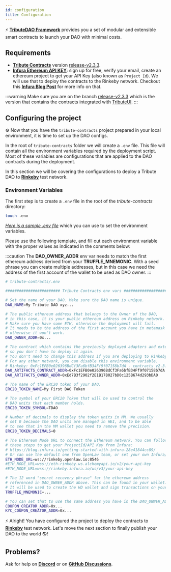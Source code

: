 ```yaml
---
id: configuration
title: Configuration
---
```


⚡️ **[TributeDAO Framework](https://github.com/openlawteam/tribute-contracts)** provides you a set of modular and extensible smart contracts to launch your DAO with minimal costs.

## Requirements

- **[Tribute Contracts](https://github.com/openlawteam/tribute-contracts/tree/release-v2.3.3)** version [release-v2.3.3](https://github.com/openlawteam/tribute-contracts/tree/release-v2.3.3).
- **[Infura Ethereum API KEY](https://infura.io/product/ethereum)**: sign up for free, verify your email, create an ethereum project to get your API Key (also known as `Project Id`). We will use that to deploy the contracts to the Rinkeby network. Checkout this **[Infura Blog Post](https://blog.infura.io/getting-started-with-infura-28e41844cc89/)** for more info on that.

:::warning
Make sure you are on the branch [release-v2.3.3](https://github.com/openlawteam/tribute-contracts/tree/release-v2.3.3) which is the version that contains the contracts integrated with [TributeUI](https://github.com/openlawteam/tribute-ui).
:::

## Configuring the project

⚙️ Now that you have the `tribute-contracts` project prepared in your local environment, it is time to set up the DAO configs.

In the root of `tribute-contracts` folder we will create a `.env` file. This file will contain all the environment variables required by the deployment script. Most of these variables are configurations that are applied to the DAO contracts during the deployment.

In this section we will be covering the configurations to deploy a Tribute DAO to **[Rinkeby](https://rinkeby.etherscan.io/)** test network.

### Environment Variables

The first step is to create a `.env` file in the root of the _tribute-contracts_ directory:

```bash
touch .env
```

_[Here is a sample .env file](https://github.com/openlawteam/tribute-contracts/blob/master/.sample.env)_ which you can use to set the environment variables.

Please use the following template, and fill out each environment variable with the proper values as indicated in the comments below:

:::caution
The **DAO_OWNER_ADDR** env var needs to match the first ethereum address derived from your **TRUFFLE_MNEMONIC**. With a seed phrase you can create multiple addresses, but in this case we need the address of the first account of the wallet to be used as DAO owner.
:::

```bash
# tribute-contracts/.env

######################## Tribute Contracts env vars ########################

# Set the name of your DAO. Make sure the DAO name is unique.
DAO_NAME=My Tribute DAO xyz...

# The public ethereum address that belongs to the Owner of the DAO,
# in this case, it is your public ethereum address on Rinkeby network.
# Make sure you have some ETH, otherwise the deployment will fail.
# It needs to be the address of the first account you have in metamask accounts,
# otherwise it won't work.
DAO_OWNER_ADDR=0x...

# The contract which contains the previously deployed adapters and extensions,
# so you don't have to deploy it again.
# You don't need to change this address if you are deploying to Rinkeby.
# For any other network, you can disable this environment variable.
# Rinkeby: 0xFc1EFB0e026396BdCf3Fa6bfB34Ff9f07158b7dA - contracts v2.3.3
DAO_ARTIFACTS_CONTRACT_ADDR=0xFc1EFB0e026396BdCf3Fa6bfB34Ff9f07158b7dA
DAO_ARTIFACTS_OWNER_ADDR=0xEd7B3f2902f2E1B17B027bD0c125B674d293bDA0

# The name of the ERC20 token of your DAO.
ERC20_TOKEN_NAME=My First DAO Token

# The symbol of your ERC20 Token that will be used to control the
# DAO units that each member holds.
ERC20_TOKEN_SYMBOL=TDAO

# Number of decimals to display the token units in MM. We usually
# set 0 because the DAO units are managed in WEI, and to be able
# to see that in the MM wallet you need to remove the precision.
ERC20_TOKEN_DECIMALS=0

# The Ethereum Node URL to connect the Ethereum network. You can follow
# these steps to get your ProjectId/API Key from Infura:
# https://blog.infura.io/getting-started-with-infura-28e41844cc89/
# Or can use the default one from OpenLaw team, or set your own Infura/Alchemy API keys
ETH_NODE_URL=ws://rinkeby.openlaw.io:8546
#ETH_NODE_URL=wss://eth-rinkeby.ws.alchemyapi.io/v2/your-api-key
#ETH_NODE_URL=wss://rinkeby.infura.io/ws/v3/your-api-key

# The 12 word "secret recovery phrase" for the ethereum address
# referenced in DAO_OWNER_ADDR above. This can be found in your wallet.
# It will be used to create the HD wallet and sign transactions on your behalf.
TRUFFLE_MNEMONIC=...

# You can set that to use the same address you have in the DAO_OWNER_ADDR
COUPON_CREATOR_ADDR=0x...
KYC_COUPON_CREATOR_ADDR=0x...
```

⚡️ Alright! You have configured the project to deploy the contracts to **[Rinkeby](https://rinkeby.etherscan.io/)** test network. Let's move the next section to finally publish your DAO to the world 🌎!

## Problems?

Ask for help on **[Discord](https://discord.gg/xXMA2DYqNf)** or on **[GitHub Discussions](https://github.com/openlawteam/tribute-contracts/discussions/new)**.
